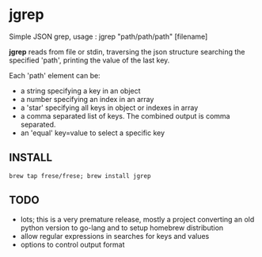 jgrep
=====

Simple JSON grep, usage : jgrep "path/path/path" [filename]

__jgrep__ reads from file or stdin, traversing the json structure searching
the specified 'path', printing the value of the last key.

Each 'path' element can be:
* a string specifying a key in an object
* a number specifying an index in an array
* a 'star' specifying all keys in object or indexes in array
* a comma separated list of keys. The combined output is comma separated.
* an 'equal' key=value to select a specific key

INSTALL
-------

    brew tap frese/frese; brew install jgrep

TODO
----
* lots; this is a very premature release, mostly a project converting an old python version to go-lang and to setup homebrew distribution
* allow regular expressions in searches for keys and values
* options to control output format